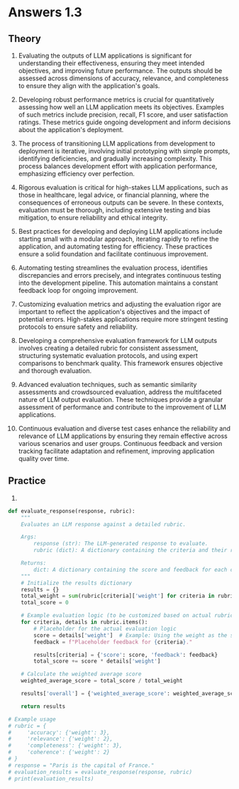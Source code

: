 # Answers 1.3 

## Theory

1. Evaluating the outputs of LLM applications is significant for understanding their effectiveness, ensuring they meet intended objectives, and improving future performance. The outputs should be assessed across dimensions of accuracy, relevance, and completeness to ensure they align with the application's goals.

2. Developing robust performance metrics is crucial for quantitatively assessing how well an LLM application meets its objectives. Examples of such metrics include precision, recall, F1 score, and user satisfaction ratings. These metrics guide ongoing development and inform decisions about the application's deployment.

3. The process of transitioning LLM applications from development to deployment is iterative, involving initial prototyping with simple prompts, identifying deficiencies, and gradually increasing complexity. This process balances development effort with application performance, emphasizing efficiency over perfection.

4. Rigorous evaluation is critical for high-stakes LLM applications, such as those in healthcare, legal advice, or financial planning, where the consequences of erroneous outputs can be severe. In these contexts, evaluation must be thorough, including extensive testing and bias mitigation, to ensure reliability and ethical integrity.

5. Best practices for developing and deploying LLM applications include starting small with a modular approach, iterating rapidly to refine the application, and automating testing for efficiency. These practices ensure a solid foundation and facilitate continuous improvement.

6. Automating testing streamlines the evaluation process, identifies discrepancies and errors precisely, and integrates continuous testing into the development pipeline. This automation maintains a constant feedback loop for ongoing improvement.

7. Customizing evaluation metrics and adjusting the evaluation rigor are important to reflect the application's objectives and the impact of potential errors. High-stakes applications require more stringent testing protocols to ensure safety and reliability.

8. Developing a comprehensive evaluation framework for LLM outputs involves creating a detailed rubric for consistent assessment, structuring systematic evaluation protocols, and using expert comparisons to benchmark quality. This framework ensures objective and thorough evaluation.

9. Advanced evaluation techniques, such as semantic similarity assessments and crowdsourced evaluation, address the multifaceted nature of LLM output evaluation. These techniques provide a granular assessment of performance and contribute to the improvement of LLM applications.

10. Continuous evaluation and diverse test cases enhance the reliability and relevance of LLM applications by ensuring they remain effective across various scenarios and user groups. Continuous feedback and version tracking facilitate adaptation and refinement, improving application quality over time.

## Practice
1.

```python
def evaluate_response(response, rubric):
    """
    Evaluates an LLM response against a detailed rubric.

    Args:
        response (str): The LLM-generated response to evaluate.
        rubric (dict): A dictionary containing the criteria and their respective weights.

    Returns:
        dict: A dictionary containing the score and feedback for each criterion.
    """
    # Initialize the results dictionary
    results = {}
    total_weight = sum(rubric[criteria]['weight'] for criteria in rubric)
    total_score = 0

    # Example evaluation logic (to be customized based on actual rubric and response evaluation)
    for criteria, details in rubric.items():
        # Placeholder for the actual evaluation logic
        score = details['weight']  # Example: Using the weight as the score
        feedback = f"Placeholder feedback for {criteria}."

        results[criteria] = {'score': score, 'feedback': feedback}
        total_score += score * details['weight']

    # Calculate the weighted average score
    weighted_average_score = total_score / total_weight

    results['overall'] = {'weighted_average_score': weighted_average_score, 'feedback': "Overall feedback based on the rubric."}

    return results

# Example usage
# rubric = {
#     'accuracy': {'weight': 3},
#     'relevance': {'weight': 2},
#     'completeness': {'weight': 3},
#     'coherence': {'weight': 2}
# }
# response = "Paris is the capital of France."
# evaluation_results = evaluate_response(response, rubric)
# print(evaluation_results)
```